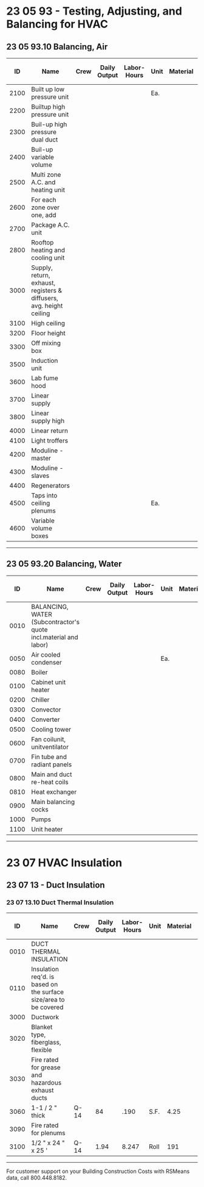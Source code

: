 # 23 05 93 - Testing, Adjusting, and Balancing for HVAC

## 23 05 93.10 Balancing, Air

| ID   | Name                                                                 | Crew | Daily Output | Labor-Hours | Unit | Material | Labor | Equipment | Total | Total Incl O&P |
|------|----------------------------------------------------------------------|------|--------------|-------------|------|----------|-------|-----------|-------|----------------|
| 2100 | Built up low pressure unit                                           |      |              |             | Ea.  |          |       |           | 840   | 840            |
| 2200 | Builtup high pressure unit                                           |      |              |             |      |          |       |           | 980   | 980            |
| 2300 | Buil-up high pressure dual duct                                      |      |              |             |      |          |       |           | 1,550 | 1,550          |
| 2400 | Buil-up variable volume                                              |      |              |             |      |          |       |           | 1,825 | 1,825          |
| 2500 | Multi zone A.C. and heating unit                                     |      |              |             |      |          |       |           | 630   | 630            |
| 2600 | For each zone over one, add                                          |      |              |             |      |          |       |           | 140   | 140            |
| 2700 | Package A.C. unit                                                    |      |              |             |      |          |       |           | 350   | 350            |
| 2800 | Rooftop heating and cooling unit                                     |      |              |             |      |          |       |           | 490   | 490            |
| 3000 | Supply, return, exhaust, registers & diffusers, avg. height ceiling  |      |              |             |      |          |       |           | 84    | 84             |
| 3100 | High ceiling                                                         |      |              |             |      |          |       |           | 126   | 126            |
| 3200 | Floor height                                                         |      |              |             |      |          |       |           | 70    | 70             |
| 3300 | Off mixing box                                                       |      |              |             |      |          |       |           | 56    | 56             |
| 3500 | Induction unit                                                       |      |              |             |      |          |       |           | 91    | 91             |
| 3600 | Lab fume hood                                                        |      |              |             |      |          |       |           | 420   | 420            |
| 3700 | Linear supply                                                        |      |              |             |      |          |       |           | 210   | 210            |
| 3800 | Linear supply high                                                   |      |              |             |      |          |       |           | 245   | 245            |
| 4000 | Linear return                                                        |      |              |             |      |          |       |           | 70    | 70             |
| 4100 | Light troffers                                                       |      |              |             |      |          |       |           | 84    | 84             |
| 4200 | Moduline -master                                                     |      |              |             |      |          |       |           | 84    | 84             |
| 4300 | Moduline -slaves                                                     |      |              |             |      |          |       |           | 42    | 42             |
| 4400 | Regenerators                                                         |      |              |             |      |          |       |           | 560   | 560            |
| 4500 | Taps into ceiling plenums                                            |      |              |             | Ea.  |          |       |           | 105   | 105            |
| 4600 | Variable volume boxes                                                |      |              |             |      |          |       |           | 84    | 84             |

---

## 23 05 93.20 Balancing, Water

| ID   | Name                                                                 | Crew | Daily Output | Labor-Hours | Unit | Material | Labor | Equipment | Total | Total Incl O&P |
|------|----------------------------------------------------------------------|------|--------------|-------------|------|----------|-------|-----------|-------|----------------|
| 0010 | BALANCING, WATER (Subcontractor's quote incl.material and labor)     |      |              |             |      |          |       |           |       |                |
| 0050 | Air cooled condenser                                                 |      |              |             | Ea.  |          |       |           | 256   | 256            |
| 0080 | Boiler                                                               |      |              |             |      |          |       |           | 515   | 515            |
| 0100 | Cabinet unit heater                                                  |      |              |             |      |          |       |           | 88    | 88             |
| 0200 | Chiller                                                              |      |              |             |      |          |       |           | 620   | 620            |
| 0300 | Convector                                                            |      |              |             |      |          |       |           | 731   | 73             |
| 0400 | Converter                                                            |      |              |             |      |          |       |           | 365   | 365            |
| 0500 | Cooling tower                                                        |      |              |             |      |          |       |           | 475   | 475            |
| 0600 | Fan coilunit, unitventilator                                         |      |              |             |      |          |       |           | 132   | 132            |
| 0700 | Fin tube and radiant panels                                          |      |              |             |      |          |       |           | 146   | 146            |
| 0800 | Main and duct re-heat coils                                          |      |              |             |      |          |       |           | 135   | 135            |
| 0810 | Heat exchanger                                                       |      |              |             |      |          |       |           | 135   | 135            |
| 0900 | Main balancing cocks                                                 |      |              |             |      |          |       |           | 110   | 110            |
| 1000 | Pumps                                                                |      |              |             |      |          |       |           | 320   | 320            |
| 1100 | Unit heater                                                          |      |              |             |      |          |       |           | 102   | 102            |

---

# 23 07 HVAC Insulation

## 23 07 13 - Duct Insulation

### 23 07 13.10 Duct Thermal Insulation

| ID   | Name                                                                 | Crew | Daily Output | Labor-Hours | Unit | Material | Labor | Equipment | Total | Total Incl O&P |
|------|----------------------------------------------------------------------|------|--------------|-------------|------|----------|-------|-----------|-------|----------------|
| 0010 | DUCT THERMAL INSULATION                                              |      |              |             |      |          |       |           |       |                |
| 0110 | Insulation req'd. is based on the surface size/area to be covered    |      |              |             |      |          |       |           |       |                |
| 3000 | Ductwork                                                             |      |              |             |      |          |       |           |       |                |
| 3020 | Blanket type, fiberglass, flexible                                   |      |              |             |      |          |       |           |       |                |
| 3030 | Fire rated for grease and hazardous exhaust ducts                    |      |              |             |      |          |       |           |       |                |
| 3060 | 1-1 / 2 " thick                                                      | Q-14 | 84           | .190        | S.F. | 4.25     | 10.80 |           | 15.05 | 21             |
| 3090 | Fire rated for plenums                                               |      |              |             |      |          |       |           |       |                |
| 3100 | 1/2 " x 24 " x 25 '                                                  | Q-14 | 1.94         | 8.247       | Roll | 191      | 470   |           | 661   | 925            |

---

For customer support on your Building Construction Costs with RSMeans data, call 800.448.8182.